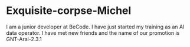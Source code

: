 # Exquisite-corpse-Michel

I am a junior developer at BeCode.
I have just started my training as an AI data operator.
I have met new friends and the name of our promotion is GNT-Arai-2.3.1